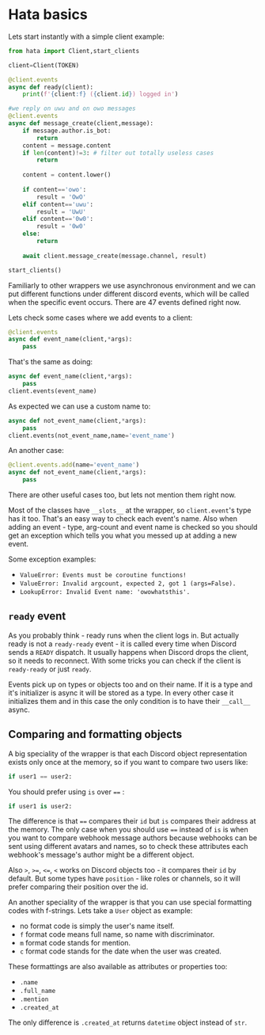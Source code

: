 # Hata basics

Lets start instantly with a simple client example:

```py
from hata import Client,start_clients

client=Client(TOKEN)

@client.events
async def ready(client):
    print(f'{client:f} ({client.id}) logged in')

#we reply on uwu and on owo messages
@client.events
async def message_create(client,message):
    if message.author.is_bot:
        return
    content = message.content
    if len(content)!=3: # filter out totally useless cases
        return
    
    content = content.lower()
    
    if content=='owo':
        result = 'OwO'
    elif content=='uwu':
        result = 'UwU'
    elif content=='0w0':
        result = '0w0'
    else:
        return
    
    await client.message_create(message.channel, result)

start_clients()
```

Familiarly to other wrappers we use asynchronous environment and we can put
different functions under different discord events, which will be called
when the specific event occurs. There are 47 events defined right now.

Lets check some cases where we add events to a client:

```py
@client.events
async def event_name(client,*args):
    pass
```

That's the same as doing:
    
```py
async def event_name(client,*args):
    pass
client.events(event_name)
```

As expected we can use a custom name to:

```py
async def not_event_name(client,*args):
    pass
client.events(not_event_name,name='event_name')
```

An another case:

```py
@client.events.add(name='event_name')
async def not_event_name(client,*args):
    pass
```

There are other useful cases too, but lets not mention them right now.

Most of the classes have `__slots__` at the wrapper, so `client.event`'s
type has it too. That's an easy way to check each event's name. Also when
adding an event - type, arg-count and event name is checked so you should
get an exception which tells you what you messed up at adding a new event.

Some exception examples:

- `ValueError: Events must be coroutine functions!`
- `ValueError: Invalid argcount, expected 2, got 1 (args=False).`
- `LookupError: Invalid Event name: 'owowhatsthis'.`

## `ready` event

As you probably think - ready runs when the client logs in.
But actually ready is not a `ready-ready` event - it is called every time when
Discord sends a `READY` dispatch. It usually happens when Discord drops
the client, so it needs to reconnect. With some tricks you can check if the
client is `ready-ready` or just `ready`.

Events pick up on types or objects too and on their name. If it is a
type and it's initializer is async it will be stored as a type.
In every other case it initializes them and in this case the only condition 
is to have their `__call__` async.

## Comparing and formatting objects

A big speciality of the wrapper is that each Discord object
representation exists only once at the memory, so if you want to compare
two users like:

```py
if user1 == user2:
```

You should prefer using `is` over `==` :

```py
if user1 is user2:
```

The difference is that `==` compares their `id` but `is` compares their
address at the memory. The only case when you should use `==` instead of `is`
is when you want to compare webhook message authors because webhooks can
be sent using different avatars and names, so to check these
attributes each webhook's message's author might be a different object.

Also `>`, `>=`, `<=`, `<` works on Discord objects too - it compares
their `id` by default. But some types have `position` - like roles
or channels, so it will prefer comparing their position over the id.

An another speciality of the wrapper is that you can use special formatting
codes with f-strings. Lets take a `User` object as example:

- no format code is simply the user's name itself.
- `f` format code means full name, so name with discriminator.
- `m` format code stands for mention.
- `c` format code stands for the date when the user was created.

These formattings are also available as attributes or properties too:

- `.name`
- `.full_name`
- `.mention`
- `.created_at`

The only difference is `.created_at` returns `datetime` object instead of
`str`.
